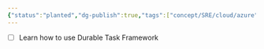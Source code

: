 ```yaml
---
{"status":"planted","dg-publish":true,"tags":["concept/SRE/cloud/azure","code/dotNet/azure"],"github-url":"https://github.com/Azure/durabletask","aliases":["DTFx"],"creation_date":"2024-05-02 18:40","permalink":"/code/durable-task-framework/","dgPassFrontmatter":true}
---
```


- [ ] Learn how to use Durable Task Framework